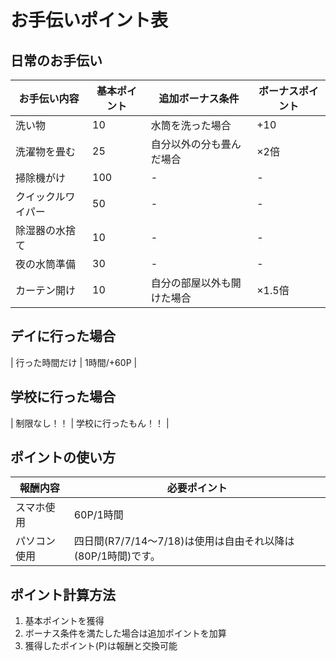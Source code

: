 # お手伝いポイント表

## 日常のお手伝い

| お手伝い内容 | 基本ポイント | 追加ボーナス条件 | ボーナスポイント |
|------------|------------|----------------|----------------|
| 洗い物 | 10 | 水筒を洗った場合 | +10 |
| 洗濯物を畳む | 25 | 自分以外の分も畳んだ場合 | ×2倍 |
| 掃除機がけ | 100 | - | - |
| クイックルワイパー | 50 | - | - |
| 除湿器の水捨て | 10 | - | - |
| 夜の水筒準備 | 30 | - | - |
| カーテン開け | 10 | 自分の部屋以外も開けた場合 | ×1.5倍 |

## デイに行った場合

| 行った時間だけ | 1時間/+60P |

## 学校に行った場合

| 制限なし！！ | 学校に行ったもん！！ |

## ポイントの使い方

| 報酬内容 | 必要ポイント |
|---------|------------|
| スマホ使用 | 60P/1時間 |
| パソコン使用 | 四日間(R7/7/14～7/18)は使用は自由それ以降は(80P/1時間)です。 |

## ポイント計算方法

1. 基本ポイントを獲得
2. ボーナス条件を満たした場合は追加ポイントを加算
3. 獲得したポイント(P)は報酬と交換可能
